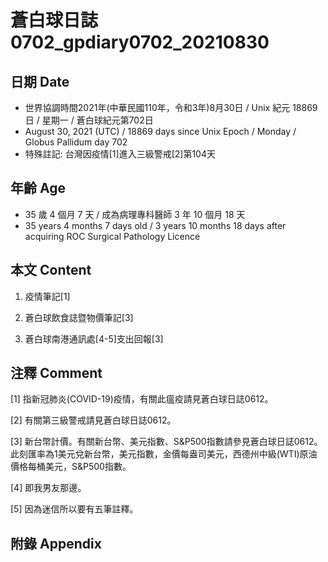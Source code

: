 [_metadata_:encoding]: - "utf-8"
[_metadata_:language]: - "zh-Hant-TW"
[_metadata_:fileformat]: - "markdown"
[_metadata_:MIME_type]: - "text/plain"
[_metadata_:markdown_version]: - "commonmark version 0.29"
[_metadata_:markdown_spec]: - "https://spec.commonmark.org/0.29/"

# 蒼白球日誌0702_gpdiary0702_20210830 #

## 日期 Date ##

* 世界協調時間2021年(中華民國110年，令和3年)8月30日 / Unix 紀元 18869 日 / 星期一 / 蒼白球紀元第702日
* August 30, 2021 (UTC) / 18869 days since Unix Epoch / Monday / Globus Pallidum day 702
* 特殊註記: 台灣因疫情[1]進入三級警戒[2]第104天

## 年齡 Age ##

* 35 歲 4 個月 7 天 / 成為病理專科醫師 3 年 10 個月 18 天
* 35 years 4 months 7 days old / 3 years 10 months 18 days after acquiring ROC Surgical Pathology Licence

## 本文 Content ##

1. 疫情筆記[1]

    
2. 蒼白球飲食誌暨物價筆記[3]

    
3. 蒼白球南港通訊處[4-5]支出回報[3]

    

## 注釋 Comment ##

[1] 指新冠肺炎(COVID-19)疫情，有關此瘟疫請見蒼白球日誌0612。


[2] 有關第三級警戒請見蒼白球日誌0612。


[3] 新台幣計價。有關新台幣、美元指數、S&P500指數請參見蒼白球日誌0612。此刻匯率為1美元兌新台幣，美元指數，金價每盎司美元，西德州中級(WTI)原油價格每桶美元，S&P500指數。


[4] 即我男友那邊。


[5] 因為迷信所以要有五筆註釋。



## 附錄 Appendix ##

